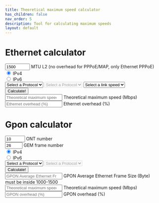 ```yaml
---
title: Theoretical maximum speed calculator
has_children: false
nav_order: 5
description: Tool for calculating maximum speeds
layout: default
---
```



<h1>Ethernet calculator</h1>
<form id="eth-speed-mtu">
    <div class="form-floating mb-3">
        <input type="number" class="form-control" placeholder="MTU L2" name="mtu" id="mtu" value="1500" min="1000" max="10000">
        <label for="mtu">MTU L2 (no overhead for PPPoE/MAP, only Ethernet PPPoE)</label>
    </div>
    <div class="form-floating mb-3">
        <div class="mb-3">
            <div class="form-check form-check-inline">
                <input class="form-check-input" type="radio" id="ip4" name="ip" value="4" checked>
                <label class="form-check-label" for="ip4">IPv4</label> 
            </div>
            <div class="form-check form-check-inline">
                <input class="form-check-input" type="radio" id="ip6" name="ip" value="6">
                <label class="form-check-label" for="ip6">IPv6</label>
            </div>
        </div>
    </div>
    <select class="form-select mb-3"  placeholder="IPv4 L2 protocol" name="ipv4protocol" id="ipv4protocol">
        <option  disabled selected>Select a Protocol</option>
        <option value="ipoe">IPoE</option>
        <option value="pppoe">PPPoE</option>
        <option value="map-t">MAP-T</option>
        <option value="map-e">MAP-E/4in6</option>
    </select>
    <select class="form-select mb-3"  placeholder="IPv6 L2 protocol" name="ipv6protocol" id="ipv6protocol" disabled>
        <option disabled selected>Select a Protocol</option>
        <option value="ipoe">IPoE</option>
        <option value="pppoe">PPPoE</option>
    </select>
    <select class="form-select mb-3"  placeholder="Speed" name="speed">
        <option  disabled selected>Select a link speed</option>
        <option value="10">10 Mbps</option>
        <option value="100">100 Mbps</option>
        <option value="200">200 Mbps</option>
        <option value="500">500 Mbps</option>
        <option value="1000">1 Gbps</option>
        <option value="2500">2.5 Gbps</option>
        <option value="5000">5 Gbps</option>
        <option value="10000">10 Gbps</option>
    </select>
    <div class="mb-3">
        <input type="submit" class="btn btn-primary" value="Calculate!">
    </div>
    <div class="form-floating mb-3">
        <input readonly class="form-control" type="number" id="maxSpeed" placeholder="Theoretical maximum speed">
        <label for="maxSpeed">Theoretical maximum speed (Mbps)</label>
    </div>
    <div class="form-floating mb-3">
        <input readonly class="form-control" type="number" id="overhead" placeholder="Ethernet overhead (%)">
        <label for="overhead">Ethernet overhead (%)</label>
    </div>

</form>
<h1>Gpon calculator</h1>
<form id="gpon-speed-mtu">
    <div class="form-floating mb-3">
        <input step="1" type="number" class="form-control" placeholder="ONT number" name="gpon-ont" id="gpon-ont" value="10" min="1" max="128" required>
        <label for="gpon-ont">ONT number</label>
    </div>
    <div class="form-floating mb-3">
        <input step="1" type="number" class="form-control" placeholder="GEM frame number" name="gpon-gem" id="gpon-gem" value="26" min="1" max="40" required>
        <label for="gpon-gem">GEM frame number</label>
    </div>
    <div class="mb-3">
        <div class="form-check form-check-inline">
            <input class="form-check-input" type="radio" id="gpon-ip4" name="gpon-ip" value="4" checked>
            <label class="form-check-label" for="gpon-ip4">IPv4</label> 
        </div>
        <div class="form-check form-check-inline">
            <input class="form-check-input" type="radio" id="gpon-ip6" name="gpon-ip" value="6">
            <label class="form-check-label" for="gpon-ip6">IPv6</label> 
        </div>
    </div>
    <select class="form-select mb-3"  placeholder="IPv4 L2 protocol" name="gpon-ipv4protocol" id="gpon-ipv4protocol" required>
        <option  disabled selected>Select a Protocol</option>
        <option value="ipoe">IPoE</option>
        <option value="pppoe">PPPoE</option>
        <option value="map-t">MAP-T</option>
        <option value="map-e">MAP-E/4in6</option>
    </select>
    <select class="form-select mb-3"  placeholder="IPv6 L2 protocol" name="gpon-ipv6protocol" id="gpon-ipv6protocol" disabled required>
        <option disabled selected>Select a Protocol</option>
        <option value="ipoe">IPoE</option>
        <option value="pppoe">PPPoE</option>
    </select>
    <div class="mb-3">
        <input type="submit" class="btn btn-primary" value="Calculate!">
    </div>
    <div class="form-floating mb-3">
        <input  type="number" class="form-control" placeholder="GPON Average Ethernet Frame Size (Byte)" name="gpon-average-packet-size" id="gpon-average-packet-size" readonly>
        <label for="gpon-average-packet-size">GPON Average Ethernet Frame Size (Byte) must be inside 1000-1500</label>
    </div>
    <div class="form-floating mb-3">
        <input  type="number" class="form-control" placeholder="Theoretical maximum speed (Gbps)" name="gpon-maxSpeed" id="gpon-maxSpeed" readonly>
        <label for="gpon-maxSpeed">Theoretical maximum speed (Mbps)</label>
    </div>
    <div class="form-floating mb-3">
        <input  type="number" class="form-control" placeholder="GPON overhead (%)" name="gpon-overhead" id="gpon-overhead" readonly>
        <label for="gpon-overhead">GPON overhead (%)</label>
    </div>
</form>
  
<script>
    var form = document.getElementById('eth-speed-mtu');
    var radioIp = document.getElementsByName('ip');
    [...radioIp].forEach(el =>  {el.addEventListener('change', (event) => {
            var ip = document.querySelector('input[name="ip"]:checked').value;
            document.getElementById('ipv4protocol').disabled = (ip === '6');
            document.getElementById('ipv6protocol').disabled = (ip === '4');
            
        });
    });
    form.addEventListener('submit',(event) => {

        var formdata = new FormData(form);
        event.preventDefault();
        var overheadipv4 = {
            "ipoe" : 20,
            "pppoe" : 28,
            "map-t" : 40,
            "map-e" : 60,
        };
        var overheadipv6 = {
            "ipoe" : 40,
            "pppoe" : 48,
        };
        var overheadtcp = 20;
        var overheadeth = 14;
        var overheadfcs = 4;
        var overheadgap = {
            '10' : 5.875,
            '100' : 12,
            '200' : 8,
            '500' : 8,
            '1000' : 8,
            '2500' : 5,
            '5000' : 5,
            '10000' : 5,
        };
        var preamble = 8;
        var cip = formdata.get('ip');
        var coverheadip = formdata.get('ip') === '4' ? overheadipv4[formdata.get('ipv4protocol')] : overheadipv6[formdata.get('ipv6protocol')];
        var mtu = formdata.get('mtu');
        var mss = mtu - coverheadip;
        var overhead = overheadtcp + overheadeth + overheadfcs + overheadgap[formdata.get('speed')] + preamble + coverheadip;
        document.getElementById('overhead').value = overhead/mss  * 100;
        var th =  mss /(overhead + mss);
        
        document.getElementById('maxSpeed').value = th * formdata.get('speed');

    });
    var formgpon = document.getElementById('gpon-speed-mtu');
    var radioIp = document.getElementsByName('gpon-ip');
    [...radioIp].forEach(el =>  {el.addEventListener('change', (event) => {
            var ip = document.querySelector('input[name="gpon-ip"]:checked').value;
            document.getElementById('gpon-ipv4protocol').disabled = (ip === '6');
            document.getElementById('gpon-ipv6protocol').disabled = (ip === '4');
            
        });
    });
    formgpon.addEventListener('submit',(event) => {

        var formdata = new FormData(formgpon);
        event.preventDefault();
        var gtc = 38880;
        var overheadgem = 5;
        var overheadpcbd = 30 + 8*formdata.get('gpon-ont');
        var overheadipv4 = {
            "ipoe" : 20,
            "pppoe" : 28,
            "map-t" : 40,
            "map-e" : 60,
        };
        var overheadipv6 = {
            "ipoe" : 40,
            "pppoe" : 48,
        };
        var overheadtcp = 20;
        var overheadeth = 14;
        var overheadfcs = 4;
        var cip = formdata.get('gpon-ip');
        var coverheadip = formdata.get('gpon-ip') === '4' ? overheadipv4[formdata.get('gpon-ipv4protocol')] : overheadipv6[formdata.get('gpon-ipv6protocol')];
        var overheadframeeth = overheadtcp + overheadeth + overheadfcs + coverheadip;
        var overheadgtc = overheadgem + formdata.get('gpon-gem') * (overheadpcbd+overheadframeeth); 
        var payload = gtc - overheadgtc;
        document.getElementById('gpon-average-packet-size').value = payload/formdata.get('gpon-gem');


        document.getElementById('gpon-overhead').value = overheadgtc/payload  * 100;
        var th =  payload /gtc;
        
        document.getElementById('gpon-maxSpeed').value = th * 2.48832;

    });
</script>
